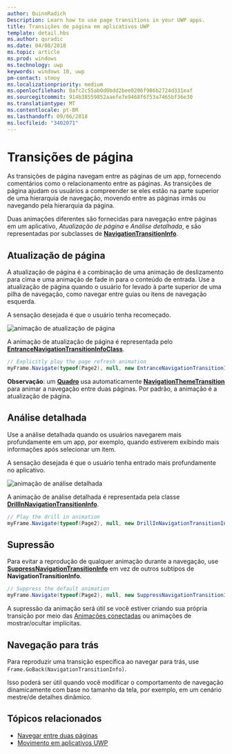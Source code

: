 ```yaml
---
author: QuinnRadich
Description: Learn how to use page transitions in your UWP apps.
title: Transições de página em aplicativos UWP
template: detail.hbs
ms.author: quradic
ms.date: 04/08/2018
ms.topic: article
ms.prod: windows
ms.technology: uwp
keywords: windows 10, uwp
pm-contact: stmoy
ms.localizationpriority: medium
ms.openlocfilehash: 0afc2c55ab0d0bdd2bee0206f986b2724d331eaf
ms.sourcegitcommit: 914b38559852aaefe7e9468f6f53a7465bf36e30
ms.translationtype: MT
ms.contentlocale: pt-BR
ms.lasthandoff: 09/06/2018
ms.locfileid: "3402071"
---
```

# <a name="page-transitions"></a>Transições de página

As transições de página navegam entre as páginas de um app, fornecendo comentários como o relacionamento entre as páginas. As transições de página ajudam os usuários a compreender se eles estão na parte superior de uma hierarquia de navegação, movendo entre as páginas irmãs ou navegando pela hierarquia da página.

Duas animações diferentes são fornecidas para navegação entre páginas em um aplicativo, *Atualização de página* e *Análise detalhada*, e são representadas por subclasses de [**NavigationTransitionInfo**](https://docs.microsoft.com/uwp/api/windows.ui.xaml.media.animation.navigationtransitioninfo).

## <a name="page-refresh"></a>Atualização de página

A atualização de página é a combinação de uma animação de deslizamento para cima e uma animação de fade in para o conteúdo de entrada. Use a atualização de página quando o usuário for levado à parte superior de uma pilha de navegação, como navegar entre guias ou itens de navegação esquerda.

A sensação desejada é que o usuário tenha recomeçado.

![animação de atualização de página](images/page-refresh.gif)

A animação de atualização de página é representada pelo [**EntranceNavigationTransitionInfoClass**](https://docs.microsoft.com/uwp/api/windows.ui.xaml.media.animation.entrancenavigationtransitioninfo).

```csharp
// Explicitly play the page refresh animation
myFrame.Navigate(typeof(Page2), null, new EntranceNavigationTransitionInfo());

```

**Observação**: um [**Quadro**](https://docs.microsoft.com/uwp/api/windows.ui.xaml.controls.frame) usa automaticamente [**NavigationThemeTransition**](https://docs.microsoft.com/uwp/api/windows.ui.xaml.media.animation.navigationthemetransition) para animar a navegação entre duas páginas. Por padrão, a animação é a atualização de página.

## <a name="drill"></a>Análise detalhada

Use a análise detalhada quando os usuários navegarem mais profundamente em um app, por exemplo, quando estiverem exibindo mais informações após selecionar um item.

A sensação desejada é que o usuário tenha entrado mais profundamente no aplicativo.

![animação de análise detalhada](images/drill.gif)

A animação de análise detalhada é representada pela classe [**DrillInNavigationTransitionInfo**](https://docs.microsoft.com/uwp/api/windows.ui.xaml.media.animation.drillinnavigationtransitioninfo).

```csharp
// Play the drill in animation
myFrame.Navigate(typeof(Page2), null, new DrillInNavigationTransitionInfo());
```

## <a name="suppress"></a>Supressão

Para evitar a reprodução de qualquer animação durante a navegação, use [**SuppressNavigationTransitionInfo**](https://docs.microsoft.com/uwp/api/windows.ui.xaml.media.animation.suppressnavigationtransitioninfo) em vez de outros subtipos de **NavigationTransitionInfo**.

```csharp
// Suppress the default animation
myFrame.Navigate(typeof(Page2), null, new SuppressNavigationTransitionInfo());
```

A supressão da animação será útil se você estiver criando sua própria transição por meio das [Animações conectadas](connected-animation.md) ou animações de mostrar/ocultar implícitas.

## <a name="backwards-navigation"></a>Navegação para trás

Para reproduzir uma transição específica ao navegar para trás, use `Frame.GoBack(NavigationTransitionInfo)`.

Isso poderá ser útil quando você modificar o comportamento de navegação dinamicamente com base no tamanho da tela, por exemplo, em um cenário mestre/de detalhes dinâmico.

## <a name="related-topics"></a>Tópicos relacionados

- [Navegar entre duas páginas](../basics/navigate-between-two-pages.md)
- [Movimento em aplicativos UWP](index.md)

